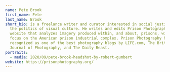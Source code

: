 ```yaml
---
name: Pete Brook
first_name: Pete
last_name: Brook
short_bio: is a freelance writer and curator interested in social justice and
  the politics of visual culture. He writes and edits Prison Photography a
  website that analyzes imagery produced within, and about, prisons, with a
  focus on the American prison industrial complex. Prison Photography has been
  recognized as one of the best photography blogs by LIFE.com, The British
  Journal of Photography, and The Daily Beast.
portraits:
  - media: 2020/09/pete-brook-headshot-by-robert-gumbert
website: https://prisonphotography.org/
---
```

